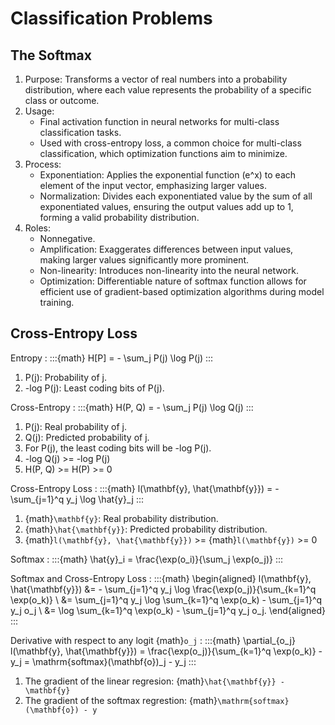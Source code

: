 # Classification Problems

## The Softmax

1. Purpose: Transforms a vector of real numbers into a probability
            distribution, where each value represents the probability of
            a specific class or outcome.
2. Usage:
   * Final activation function in neural networks for multi-class
     classification tasks.
   * Used with cross-entropy loss, a common choice for multi-class
     classification, which optimization functions aim to minimize.
3. Process:
   * Exponentiation: Applies the exponential function (e^x) to each element
                     of the input vector, emphasizing larger values.
   * Normalization: Divides each exponentiated value by the sum of all
                    exponentiated values, ensuring the output values add
                    up to 1, forming a valid probability distribution.
4. Roles:
   * Nonnegative.
   * Amplification: Exaggerates differences between input values, making
                    larger values significantly more prominent.
   * Non-linearity: Introduces non-linearity into the neural network.
   * Optimization: Differentiable nature of softmax function allows for
                   efficient use of gradient-based optimization algorithms
                   during model training.

## Cross-Entropy Loss

Entropy
: :::{math}
  H[P] = - \sum_j P(j) \log P(j)
  :::
  1. P(j): Probability of j.
  2. -log P(j): Least coding bits of P(j).

Cross-Entropy
: :::{math}
  H(P, Q) = - \sum_j P(j) \log Q(j)
  :::
  1. P(j): Real probability of j.
  2. Q(j): Predicted probability of j.
  3. For P(j), the least coding bits will be -log P(j).
  4. -log Q(j) >= -log P(j)
  5. H(P, Q) >= H(P) >= 0

Cross-Entropy Loss
: :::{math}
  l(\mathbf{y}, \hat{\mathbf{y}}) = - \sum_{j=1}^q y_j \log \hat{y}_j
  :::
  1. {math}`\mathbf{y}`: Real probability distribution.
  2. {math}`\hat{\mathbf{y}}`: Predicted probability distribution.
  3. {math}`l(\mathbf{y}, \hat{\mathbf{y}})` >= {math}`l(\mathbf{y})` >= 0

Softmax
: :::{math}
  \hat{y}_i = \frac{\exp(o_i)}{\sum_j \exp(o_j)}
  :::

Softmax and Cross-Entropy Loss
: :::{math}
  \begin{aligned}
   l(\mathbf{y}, \hat{\mathbf{y}}) &=  - \sum_{j=1}^q y_j \log
   \frac{\exp(o_j)}{\sum_{k=1}^q \exp(o_k)} \\
   &= \sum_{j=1}^q y_j \log \sum_{k=1}^q \exp(o_k) - \sum_{j=1}^q y_j o_j \\
   &= \log \sum_{k=1}^q \exp(o_k) - \sum_{j=1}^q y_j o_j.
   \end{aligned}
  :::

Derivative with respect to any logit {math}`o_j`
: :::{math}
  \partial_{o_j} l(\mathbf{y}, \hat{\mathbf{y}}) =
  \frac{\exp(o_j)}{\sum_{k=1}^q \exp(o_k)} - y_j =
  \mathrm{softmax}(\mathbf{o})_j - y_j
  :::
  1. The gradient of the linear regresion: {math}`\hat{\mathbf{y}} - \mathbf{y}`
  2. The gradient of the softmax regrestion:
  {math}`\mathrm{softmax}(\mathbf{o}) - y`
